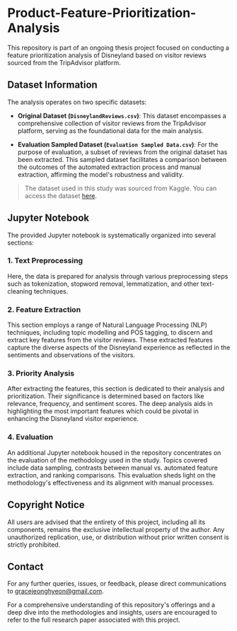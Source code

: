 # Product-Feature-Prioritization-Analysis

This repository is part of an ongoing thesis project focused on conducting a feature prioritization analysis of Disneyland based on visitor reviews sourced from the TripAdvisor platform.

## Dataset Information

The analysis operates on two specific datasets:

- **Original Dataset (`DisneylandReviews.csv`)**: This dataset encompasses a comprehensive collection of visitor reviews from the TripAdvisor platform, serving as the foundational data for the main analysis.

- **Evaluation Sampled Dataset (`Evaluation Sampled Data.csv`)**: For the purpose of evaluation, a subset of reviews from the original dataset has been extracted. This sampled dataset facilitates a comparison between the outcomes of the automated extraction process and manual extraction, affirming the model's robustness and validity.

> The dataset used in this study was sourced from Kaggle. You can access the dataset [here](https://www.kaggle.com/datasets/arushchillar/disneyland-reviews).

## Jupyter Notebook

The provided Jupyter notebook is systematically organized into several sections:

### 1. Text Preprocessing

Here, the data is prepared for analysis through various preprocessing steps such as tokenization, stopword removal, lemmatization, and other text-cleaning techniques.

### 2. Feature Extraction

This section employs a range of Natural Language Processing (NLP) techniques, including topic modelling and POS tagging, to discern and extract key features from the visitor reviews. These extracted features capture the diverse aspects of the Disneyland experience as reflected in the sentiments and observations of the visitors.

### 3. Priority Analysis

After extracting the features, this section is dedicated to their analysis and prioritization. Their significance is determined based on factors like relevance, frequency, and sentiment scores. The deep analysis aids in highlighting the most important features which could be pivotal in enhancing the Disneyland visitor experience.

### 4. Evaluation

An additional Jupyter notebook housed in the repository concentrates on the evaluation of the methodology used in the study. Topics covered include data sampling, contrasts between manual vs. automated feature extraction, and ranking comparisons. This evaluation sheds light on the methodology's effectiveness and its alignment with manual processes.

## Copyright Notice

All users are advised that the entirety of this project, including all its components, remains the exclusive intellectual property of the author. Any unauthorized replication, use, or distribution without prior written consent is strictly prohibited.

## Contact

For any further queries, issues, or feedback, please direct communications to gracejeonghyeon@gmail.com.

For a comprehensive understanding of this repository's offerings and a deep dive into the methodologies and insights, users are encouraged to refer to the full research paper associated with this project.
